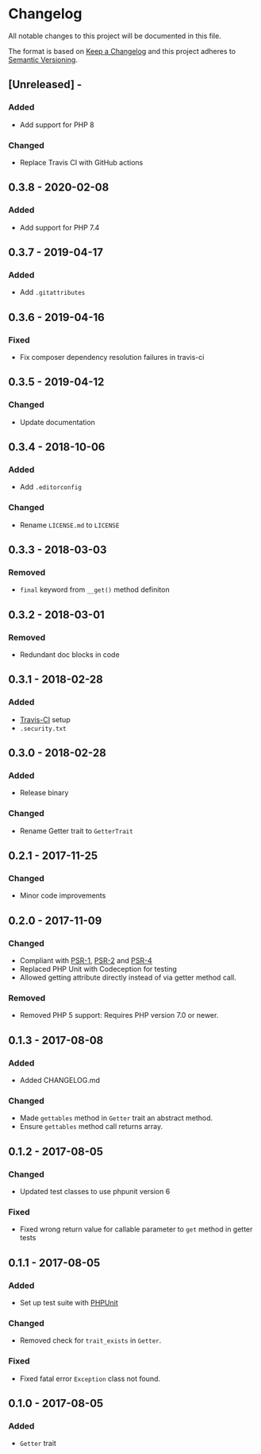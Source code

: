 # Changelog

All notable changes to this project will be documented in this file.

The format is based on [Keep a Changelog](http://keepachangelog.com/en/1.0.0/)
and this project adheres to [Semantic Versioning](http://semver.org/spec/v2.0.0.html).

## [Unreleased] - 

### Added
- Add support for PHP 8

### Changed
- Replace Travis CI with GitHub actions

## 0.3.8 - 2020-02-08

### Added
- Add support for PHP 7.4

## 0.3.7 - 2019-04-17

### Added
- Add `.gitattributes`

## 0.3.6 - 2019-04-16

### Fixed
- Fix composer dependency resolution failures in travis-ci

## 0.3.5 - 2019-04-12

### Changed
- Update documentation

## 0.3.4 - 2018-10-06

### Added
- Add `.editorconfig`

### Changed
- Rename `LICENSE.md` to `LICENSE`

## 0.3.3 - 2018-03-03

### Removed
- `final` keyword from `__get()` method definiton

## 0.3.2 - 2018-03-01

### Removed
- Redundant doc blocks in code

## 0.3.1 - 2018-02-28

### Added
- [Travis-CI](https://travis-ci.org/GrottoPress/getter) setup
- `.security.txt`

## 0.3.0 - 2018-02-28

### Added
- Release binary

### Changed
- Rename Getter trait to `GetterTrait`

## 0.2.1 - 2017-11-25

### Changed
- Minor code improvements

## 0.2.0 - 2017-11-09

### Changed
- Compliant with [PSR-1](http://www.php-fig.org/psr/psr-1/), [PSR-2](http://www.php-fig.org/psr/psr-2/) and [PSR-4](http://www.php-fig.org/psr/psr-4/)
- Replaced PHP Unit with Codeception for testing
- Allowed getting attribute directly instead of via getter method call.

### Removed
- Removed PHP 5 support: Requires PHP version 7.0 or newer.

## 0.1.3 - 2017-08-08

### Added
- Added CHANGELOG.md

### Changed
- Made `gettables` method in `Getter` trait an abstract method.
- Ensure `gettables` method call returns array.

## 0.1.2 - 2017-08-05

### Changed
- Updated test classes to use phpunit version 6

### Fixed
- Fixed wrong return value for callable parameter to `get` method in getter tests

## 0.1.1 - 2017-08-05

### Added
- Set up test suite with [PHPUnit](https://phpunit.de)

### Changed
- Removed check for `trait_exists` in `Getter`.

### Fixed
- Fixed fatal error `Exception` class not found.

## 0.1.0 - 2017-08-05

### Added
- `Getter` trait
